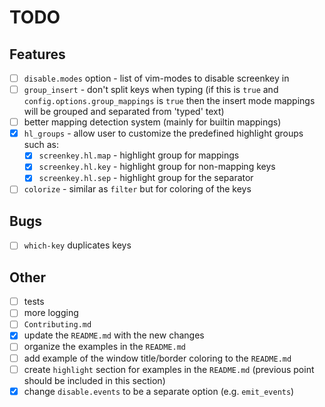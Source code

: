 # TODO

## Features

- [ ] `disable.modes` option - list of vim-modes to disable screenkey in
- [ ] `group_insert` - don't split keys when typing (if
  this is `true` and `config.options.group_mappings` is `true` then the
  insert mode mappings will be grouped and separated from 'typed' text)
- [ ] better mapping detection system (mainly for builtin mappings)
- [x] `hl_groups` - allow user to customize the predefined highlight groups such as:
  - [x] `screenkey.hl.map` - highlight group for mappings
  - [x] `screenkey.hl.key` - highlight group for non-mapping keys
  - [x] `screenkey.hl.sep` - highlight group for the separator
- [ ] `colorize` - similar as `filter` but for coloring of the keys

## Bugs

- [ ] `which-key` duplicates keys

## Other

- [ ] tests
- [ ] more logging
- [ ] `Contributing.md`
- [x] update the `README.md` with the new changes
- [ ] organize the examples in the `README.md`
- [ ] add example of the window title/border coloring to the `README.md`
- [ ] create `highlight` section for examples in the `README.md` (previous point should be included in this section)
- [x] change `disable.events` to be a separate option (e.g. `emit_events`)
